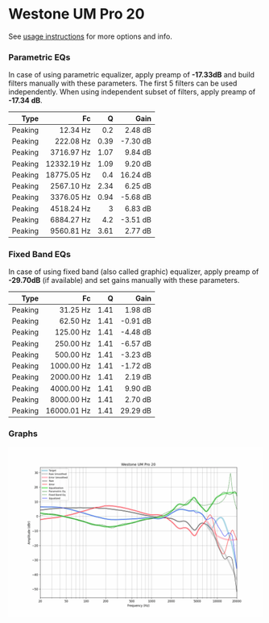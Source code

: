 # Westone UM Pro 20
See [usage instructions](https://github.com/jaakkopasanen/AutoEq#usage) for more options and info.

### Parametric EQs
In case of using parametric equalizer, apply preamp of **-17.33dB** and build filters manually
with these parameters. The first 5 filters can be used independently.
When using independent subset of filters, apply preamp of **-17.34 dB**.

| Type    | Fc          |    Q | Gain     |
|--------:|------------:|-----:|---------:|
| Peaking | 12.34 Hz    | 0.2  | 2.48 dB  |
| Peaking | 222.08 Hz   | 0.39 | -7.30 dB |
| Peaking | 3716.97 Hz  | 1.07 | 9.84 dB  |
| Peaking | 12332.19 Hz | 1.09 | 9.20 dB  |
| Peaking | 18775.05 Hz | 0.4  | 16.24 dB |
| Peaking | 2567.10 Hz  | 2.34 | 6.25 dB  |
| Peaking | 3376.05 Hz  | 0.94 | -5.68 dB |
| Peaking | 4518.24 Hz  | 3    | 6.83 dB  |
| Peaking | 6884.27 Hz  | 4.2  | -3.51 dB |
| Peaking | 9560.81 Hz  | 3.61 | 2.77 dB  |

### Fixed Band EQs
In case of using fixed band (also called graphic) equalizer, apply preamp of **-29.70dB**
(if available) and set gains manually with these parameters.

| Type    | Fc          |    Q | Gain     |
|--------:|------------:|-----:|---------:|
| Peaking | 31.25 Hz    | 1.41 | 1.98 dB  |
| Peaking | 62.50 Hz    | 1.41 | -0.91 dB |
| Peaking | 125.00 Hz   | 1.41 | -4.48 dB |
| Peaking | 250.00 Hz   | 1.41 | -6.57 dB |
| Peaking | 500.00 Hz   | 1.41 | -3.23 dB |
| Peaking | 1000.00 Hz  | 1.41 | -1.72 dB |
| Peaking | 2000.00 Hz  | 1.41 | 2.19 dB  |
| Peaking | 4000.00 Hz  | 1.41 | 9.90 dB  |
| Peaking | 8000.00 Hz  | 1.41 | 2.70 dB  |
| Peaking | 16000.01 Hz | 1.41 | 29.29 dB |

### Graphs
![](./Westone%20UM%20Pro%2020.png)